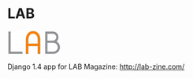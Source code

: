 LAB
=======

![labzine](https://raw.githubusercontent.com/natebeaty/labzine/master/media/img/logo_sm.gif)

Django 1.4 app for LAB Magazine: http://lab-zine.com/
